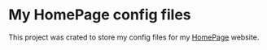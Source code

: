 # My HomePage config files

This project was crated to store my config files for my [HomePage](https://github.com/benphelps/homepage) website.
